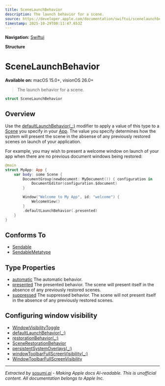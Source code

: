 ```yaml
---
title: SceneLaunchBehavior
description: The launch behavior for a scene.
source: https://developer.apple.com/documentation/swiftui/scenelaunchbehavior
timestamp: 2025-10-29T00:11:47.653Z
---
```


**Navigation:** [Swiftui](/documentation/swiftui)

**Structure**

# SceneLaunchBehavior

**Available on:** macOS 15.0+, visionOS 26.0+

> The launch behavior for a scene.

```swift
struct SceneLaunchBehavior
```

## Overview

Use the [defaultLaunchBehavior(_:)](/documentation/swiftui/scene/defaultlaunchbehavior(_:)) modifier to apply a value of this type to a [Scene](/documentation/swiftui/scene) you specify in your [App](/documentation/swiftui/app). The value you specify determines how the system will present the scene in the absense of any previously restored scenes on launch of your application.

For example, you may wish to present a welcome window on launch of your app when there are no previous document windows being restored:

```swift
@main
struct MyApp: App {
    var body: some Scene {
        DocumentGroup(newDocument: MyDocument()) { configuration in
            DocumentEditor(configuration.$document)
        }

        Window("Welcome to My App", id: "welcome") {
            WelcomeView()
        }
        .defaultLaunchBehavior(.presented)
    }
}
```

## Conforms To

- [Sendable](/documentation/Swift/Sendable)
- [SendableMetatype](/documentation/Swift/SendableMetatype)

## Type Properties

- [automatic](/documentation/swiftui/scenelaunchbehavior/automatic) The automatic behavior.
- [presented](/documentation/swiftui/scenelaunchbehavior/presented) The presented behavior. The scene will present itself in the absence of any previously restored scenes.
- [suppressed](/documentation/swiftui/scenelaunchbehavior/suppressed) The suppressed behavior. The scene will not present itself in the absence of any previously restored scenes.

## Configuring window visibility

- [WindowVisibilityToggle](/documentation/swiftui/windowvisibilitytoggle)
- [defaultLaunchBehavior(_:)](/documentation/swiftui/scene/defaultlaunchbehavior(_:))
- [restorationBehavior(_:)](/documentation/swiftui/scene/restorationbehavior(_:))
- [SceneRestorationBehavior](/documentation/swiftui/scenerestorationbehavior)
- [persistentSystemOverlays(_:)](/documentation/swiftui/scene/persistentsystemoverlays(_:))
- [windowToolbarFullScreenVisibility(_:)](/documentation/swiftui/view/windowtoolbarfullscreenvisibility(_:))
- [WindowToolbarFullScreenVisibility](/documentation/swiftui/windowtoolbarfullscreenvisibility)

---

*Extracted by [sosumi.ai](https://sosumi.ai) - Making Apple docs AI-readable.*
*This is unofficial content. All documentation belongs to Apple Inc.*
